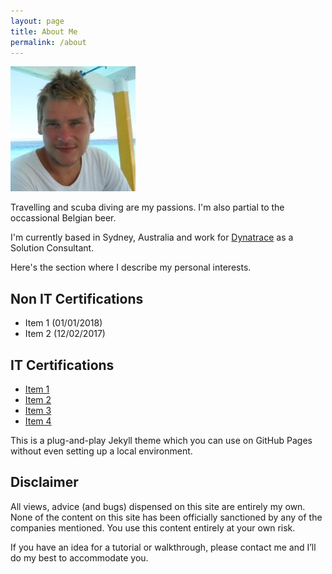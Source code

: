 ```yaml
---
layout: page
title: About Me
permalink: /about
---
```


<img src="images/me.jpg" alt="Adam Gardner"/>

Travelling and scuba diving are my passions. I'm also partial to the occassional Belgian beer.

I'm currently based in Sydney, Australia and work for [Dynatrace](https://dynatrace.com) as a Solution Consultant.

Here's the section where I describe my personal interests.

## Non IT Certifications

- Item 1 (01/01/2018)
- Item 2 (12/02/2017)

## IT Certifications

- [Item 1](https://example.com)
- [Item 2](https://example.com)
- [Item 3](https://example.com)
- [Item 4](https://example.com)

This is a plug-and-play Jekyll theme which you can use on GitHub Pages without even setting up a local environment.

## Disclaimer

All views, advice (and bugs) dispensed on this site are entirely my own. None of the content on this site has been officially sanctioned by any of the companies mentioned. You use this content entirely at your own risk.

If you have an idea for a tutorial or walkthrough, please contact me and I’ll do my best to accommodate you.
